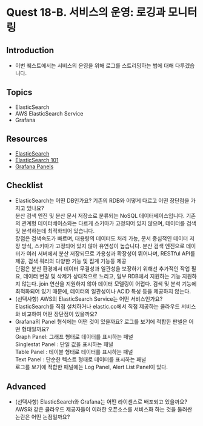 # Quest 18-B. 서비스의 운영: 로깅과 모니터링

## Introduction

- 이번 퀘스트에서는 서비스의 운영을 위해 로그를 스트리밍하는 법에 대해 다루겠습니다.

## Topics

- ElasticSearch
- AWS ElasticSearch Service
- Grafana

## Resources

- [ElasticSearch](https://www.elastic.co/kr/what-is/elasticsearch)
- [ElasticSearch 101](https://www.elastic.co/kr/webinars/getting-started-elasticsearch)
- [Grafana Panels](https://grafana.com/docs/grafana/latest/panels/)

## Checklist

- ElasticSearch는 어떤 DB인가요? 기존의 RDB와 어떻게 다르고 어떤 장단점을 가지고 있나요?  
  분산 검색 엔진 및 분산 문서 저장소로 분류되는 NoSQL 데이터베이스입니다. 기존의 관계형 데이터베이스와는 다르게 스키마가 고정되어 있지 않으며, 데이터를 검색 및 분석하는데 최적화되어 있습니다.  
  장점은 검색속도가 빠르며, 대용량의 데이터도 처리 가능, 문서 중심적인 데이터 저장 방식, 스키마가 고정되어 있지 않아 유연성이 높습니다. 분산 검색 엔진으로 데이터가 여러 서버에서 분산 저장되므로 가용성과 확장성이 뛰어나며, RESTful API를 제공, 검색 쿼리의 다양한 기능 및 집계 기능등 제공  
  단점은 분산 환경에서 데이터 무결성과 일관성을 보장하기 위해선 추가적인 작업 필요, 데이터 변경 및 삭제가 상대적으로 느리고, 일부 RDB에서 지원하는 기능 지원하지 않는다. join 연산을 지원하지 않아 데이터 모델링이 어렵다. 검색 및 분석 기능에 최적화되어 있기 때문에, 데이터의 일관성이나 ACID 특성 등을 제공하지 않는다.
- (선택사항) AWS의 ElasticSearch Service는 어떤 서비스인가요? ElasticSearch를 직접 설치하거나 elastic.co에서 직접 제공하는 클라우드 서비스와 비교하여 어떤 장단점이 있을까요?
- Grafana의 Panel 형식에는 어떤 것이 있을까요? 로그를 보기에 적합한 판넬은 어떤 형태일까요?  
  Graph Panel: 그래프 형태로 데이터를 표시하는 패널  
  Singlestat Panel : 단일 값을 표시하는 패널  
  Table Panel : 테이블 형태로 테이터를 표시하는 패널  
  Text Panel : 단순한 텍스트 형태로 데이터를 표시하는 패널  
  로그를 보기에 적합한 패널에는 Log Panel, Alert List Panel이 있다.

## Advanced

- (선택사항) ElasticSearch와 Grafana는 어떤 라이센스로 배포되고 있을까요? AWS와 같은 클라우드 제공자들이 이러한 오픈소스를 서비스화 하는 것을 둘러싼 논란은 어떤 논점일까요?
